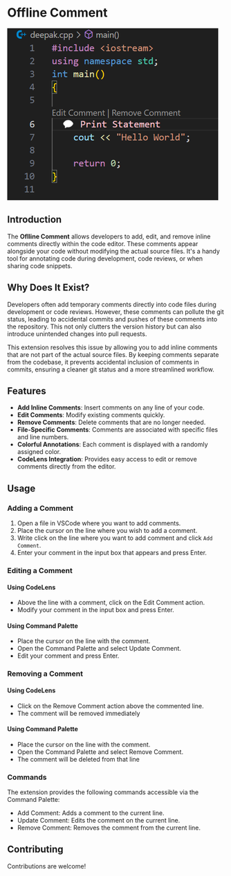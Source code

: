 # Offline Comment
![Offline Comment](./Images/image.png)

## Introduction

The **Oflline Comment** allows developers to add, edit, and remove inline comments directly within the code editor. These comments appear alongside your code without modifying the actual source files. It's a handy tool for annotating code during development, code reviews, or when sharing code snippets.

## Why Does It Exist?

Developers often add temporary comments directly into code files during development or code reviews. However, these comments can pollute the git status, leading to accidental commits and pushes of these comments into the repository. This not only clutters the version history but can also introduce unintended changes into pull requests.

This extension resolves this issue by allowing you to add inline comments that are not part of the actual source files. By keeping comments separate from the codebase, it prevents accidental inclusion of comments in commits, ensuring a cleaner git status and a more streamlined workflow.


## Features

- **Add Inline Comments**: Insert comments on any line of your code.
- **Edit Comments**: Modify existing comments quickly.
- **Remove Comments**: Delete comments that are no longer needed.
- **File-Specific Comments**: Comments are associated with specific files and line numbers.
- **Colorful Annotations**: Each comment is displayed with a randomly assigned color.
- **CodeLens Integration**: Provides easy access to edit or remove comments directly from the editor.

## Usage

### Adding a Comment
1. Open a file in VSCode where you want to add comments.
2. Place the cursor on the line where you wish to add a comment.
3. Write click on the line where you want to add comment and click `Add Comment`.
4. Enter your comment in the input box that appears and press Enter.

### Editing a Comment

#### Using CodeLens

- Above the line with a comment, click on the Edit Comment action.
- Modify your comment in the input box and press Enter.

#### Using Command Palette
- Place the cursor on the line with the comment.
- Open the Command Palette and select Update Comment.
- Edit your comment and press Enter.

### Removing a Comment
#### Using CodeLens
- Click on the Remove Comment action above the commented line.
- The comment will be removed immediately
#### Using Command Palette
- Place the cursor on the line with the comment.
- Open the Command Palette and select Remove Comment.
- The comment will be deleted from that line

### Commands
The extension provides the following commands accessible via the Command Palette:

- Add Comment: Adds a comment to the current line.
- Update Comment: Edits the comment on the current line.
- Remove Comment: Removes the comment from the current line.



## Contributing

Contributions are welcome! 
